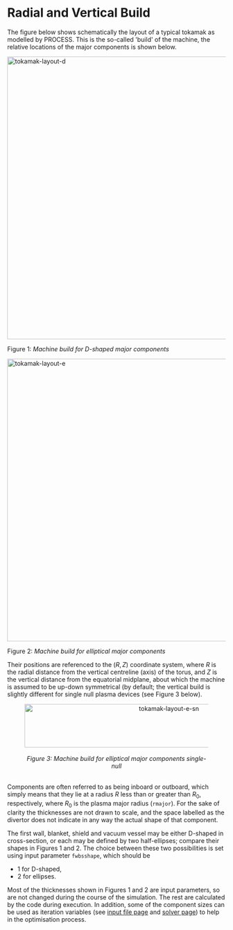 # Radial and Vertical Build

The figure below shows schematically the layout of a typical tokamak
as modelled by PROCESS. This is the so-called 'build' of the machine, the
relative locations of the major components is shown below.

<img
    title="Machine build for D-shaped major components"
    src="../../images/build_d.png"
    alt="tokamak-layout-d"
    width="650px"
    >

Figure 1: *Machine build for D-shaped major components*

<img
    title="Machine build for elliptical major components"
    src="../../images/build_e.png"
    alt="tokamak-layout-e"
    width="650px"
    >

Figure 2: *Machine build for elliptical major components*

Their positions are referenced to the $(R,Z)$ coordinate system, where $R$ is 
the radial distance from the vertical centreline (axis) of the torus, and $Z$ is 
the vertical distance from the equatorial midplane, about which the machine is 
assumed to be up-down symmetrical (by default; the vertical build is slightly 
different for single null plasma devices (see Figure 3 below).

<figure>
    <center>
    <img src="../../images/build_e_snd.png" alt="tokamak-layout-e-sn" 
    title="Machine build for elliptiacal major components single-null" 
    width="650" height="100" />
    <br><br>
    <figcaption><i>Figure 3: Machine build for elliptical major components 
    single-null</i></figcaption>
    <br>
    </center>
</figure>

Components are often referred to as being inboard or outboard, which simply 
means that they lie at a radius $R$ less than or greater than $R_0$, 
respectively, where $R_0$ is the plasma major radius (`rmajor`). For the sake 
of clarity the thicknesses are not drawn to scale, and the space labelled as 
the divertor does not indicate in any way the actual shape of that component.

The first wall, blanket, shield and vacuum vessel may be either D-shaped in
cross-section, or each may be defined by two half-ellipses; compare their
shapes in Figures 1 and 2. The choice between these two possibilities is set 
using input parameter `fwbsshape`, which should be

- 1 for D-shaped,
- 2 for ellipses.

Most of the thicknesses shown in Figures 1 and 2 are input parameters, so are 
not changed during the course of the simulation. The rest are calculated by the 
code during execution. In addition, some of the component sizes can be used 
as iteration variables (see [input file page](../io/input-guide.md) and 
[solver page](../solver/solver-guide.md)) to help in the optimisation process.
